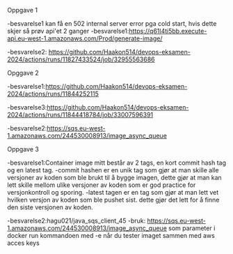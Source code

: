 Oppgave 1

-besvarelse1 kan få en 502 internal server error pga cold start, hvis dette skjer så prøv api'et 2 ganger
-besvarelse1:https://q61l4ti5bb.execute-api.eu-west-1.amazonaws.com/Prod/generate-image/

-besvarelse2: https://github.com/Haakon514/devops-eksamen-2024/actions/runs/11827433524/job/32955563686

Opggave 2

-besvarelse1:https://github.com/Haakon514/devops-eksamen-2024/actions/runs/11844252115

-besvarelse3:https://github.com/Haakon514/devops-eksamen-2024/actions/runs/11844418784/job/33007596391

-besvarelse2:https://sqs.eu-west-1.amazonaws.com/244530008913/image_async_queue

Oppgave 3

-besvarelse1:Container image mitt består av 2 tags, en kort commit hash tag og en latest tag.
    -commit hashen er en unik tag som gjør at man skille alle versjoner av koden som ble brukt til å bygge imagen, dette gjør at man kan lett skille mellom ulike versjoner av koden som er god practice for versjonkontroll og sporing.
    -latest tagen er en tag som gjør at man lett vet hvilken versjon av koden som ble pushet sist. dette gjør det lett for å finne den siste versjonen av koden.

-besvarelse2:hagu021/java_sqs_client_45
-bruk: https://sqs.eu-west-1.amazonaws.com/244530008913/image_async_queue som parameter i docker run kommandoen med -e når du tester imaget sammen med aws acces keys
